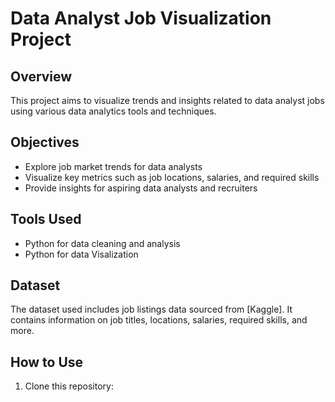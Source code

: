 # Data Analyst Job Visualization Project

## Overview
This project aims to visualize trends and insights related to data analyst jobs using various data analytics tools and techniques.

## Objectives
- Explore job market trends for data analysts
- Visualize key metrics such as job locations, salaries, and required skills
- Provide insights for aspiring data analysts and recruiters

## Tools Used
- Python for data cleaning and analysis
- Python for data Visalization

## Dataset
The dataset used includes job listings data sourced from [Kaggle]. It contains information on job titles, locations, salaries, required skills, and more.

## How to Use
1. Clone this repository:
